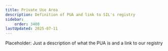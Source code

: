 ```yaml
---
title: Private Use Area
description: Definition of PUA and link to SIL's registry
sidebar:
    order: 3400
lastUpdated: 2025-07-11
---
```


Placeholder: Just a description of what the PUA is and a link to our registry

